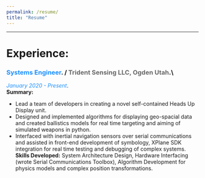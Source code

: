 ```yaml
---
permalink: /resume/
title: "Resume"
---
```


---
# Experience:

### <span style="color:DodgerBlue">Systems Engineer</span>. / <span style="color:DimGray">Trident Sensing LLC, Ogden Utah</span>.\
<span style="color:DodgerBlue">*January 2020 - Present*</span>.\
**Summary:** 
- Lead a team of developers in creating a novel self-contained Heads Up Display unit. 
- Designed and implemented algorithms for displaying geo-spacial data and created ballistics models for real time targeting and aiming of simulated weapons in python. 
- Interfaced with inertial navigation sensors over serial communications and assisted in front-end development of symbology, XPlane SDK integration for real time testing and debugging of complex systems.\
**Skills Developed:** System Architecture Design, Hardware Interfacing (wrote Serial Communications Toolbox), Algorithm Development for physics models and complex position transformations.
